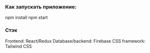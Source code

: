 ### Как запускать приложение:

npm install
npm start

### Стэк

Frontend: React/Redux
Database/backend: Firebase
CSS framework: Tailwind CSS
